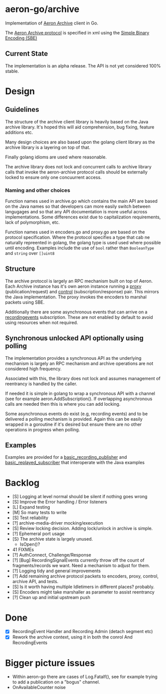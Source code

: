 # aeron-go/archive

Implementation of [Aeron Archive](https://github.com/real-logic/Aeron/tree/master/aeron-archive) client in Go.

The [Aeron Archive
protocol](http://github.com/real-logic/aeron/blob/master/aeron-archive/src/main/resources/archive/aeron-archive-codecs.xml)
is specified in xml using the [Simple Binary Encoding (SBE)](https://github.com/real-logic/simple-binary-encoding)

## Current State
The implementation is an alpha release. The API is not yet considered 100% stable.

# Design

## Guidelines

The structure of the archive client library is heavily based on the
Java archive library. It's hoped this will aid comprehension, bug fixing,
feature additions etc.

Many design choices are also based upon the golang client library as
the archive library is a layering on top of that.

Finally golang idioms are used where reasonable.

The archive library does not lock and concurrent calls to archive
library calls that invoke the aeron-archive protocol calls should be
externally locked to ensure only one concuurrent access.

### Naming and other choices

Function names used in archive.go which contains the main API are
based on the Java names so that developers can more easily switch
between langugages and so that any API documentation is more useful
across implementations. Some differences exist due to capitalization
requirements, lack of polymorphism, etc.

Function names used in encoders.go and proxy.go are based on the
protocol specification. Where the protocol specifies a type that cab
ne naturally repreented in golang, the golang type is used used where
possible until encoding. Examples include the use of `bool` rather than
`BooleanType` and `string` over `[]uint8`

## Structure

The archive protocol is largely an RPC mechanism built on top of
Aeron. Each Archive instance has it's own aeron instance running a
[proxy](proxy.go) (publication/request) and [control](control.go) (subscription/response)
pair. This mirrors the Java implementation. The proxy invokes the
encoders to marshal packets using SBE.

Additionally there are some asynchronous events that can arrive on a
[recordingevents](recordingevents.go) subscription. These
are not enabled by default to avoid using resources when not required.

## Synchronous unlocked API optionally using polling

The implementation provides a synchronous API as the underlying
mechanism is largely an RPC mechanism and archive operations are not
considered high frequency.

Associated with this, the library does not lock and assumes management
of reentrancy is handled by the caller.

If needed it is simple in golang to wrap a synchronous API with a
channel (see for example aeron.AddSubscription(). If overlapping
asynchronous calls are needed then this is where you can add locking.

Some asynchronous events do exist (e.g, recording events) and to be
delivered a polling mechanism is provided. Again this can be easily
wrapped in a goroutine if it's desired but ensure there are no other
operations in progress when polling.

## Examples

Examples are provided for a [basic_recording_publisher](examples/basic_recording_publisher/basic_recording_publisher.go) and [basic_replayed_subscriber](examples/basic_replayed_subscriber/basic_replayed_subscriber.go) that interoperate with the Java examples

# Backlog
 * [S] Logging at level normal should be silent if nothing goes wrong
 * [S] Improve the Error handling / Error listeners
 * [L] Expand testing
  * [M] So many tests to write
  * [S] Test reliability
  * [?] archive-media-driver mocking/execution
 * [S] Review locking decision. Adding lock/unlock in archive is simple.
 * [?] Ephemeral port usage
 * [S} The archive state is largely unused. 
   * IsOpen()?
 * 41 FIXMEs
 * [?] AuthConnect, Challenge/Response
 * [?] [Bug] RecordingSignalEvents currently throw off the count of
   fragments/records we want. Need a mechanism to adjust for them.
 * [?] Logging tidy and general improvements
 * [?] Add remaining archive protocol packets to encoders, proxy, control, archive API, and tests.
 * [S] Is it worth having multiple Idletimers in different places? probably.
 * [S] Encoders might take marshaller as parameter to assist reentrancy
 * [?] Clean up and initial upstream push
 

# Done
 * [x] RecordingEvent Handler and Recording Admin (detach segment etc)
 * [x] Rework the archive context, using it in both the conrol And RecrodingEvents

# Bigger picture issues
 * Within aeron-go there are cases of Log.Fatalf(), see for example trying to add a publication on a "bogus" channel.
 * OnAvailableCounter noise
